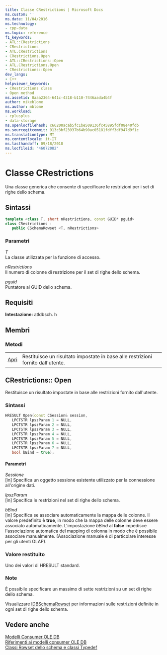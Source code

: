 ```yaml
---
title: Classe CRestrictions | Microsoft Docs
ms.custom: ''
ms.date: 11/04/2016
ms.technology:
- cpp-data
ms.topic: reference
f1_keywords:
- ATL::CRestrictions
- CRestrictions
- ATL.CRestrictions
- CRestrictions.Open
- ATL::CRestrictions::Open
- ATL.CRestrictions.Open
- CRestrictions::Open
dev_langs:
- C++
helpviewer_keywords:
- CRestrictions class
- Open method
ms.assetid: 0aaa2364-641c-4318-b110-7446aada4b4f
author: mikeblome
ms.author: mblome
ms.workload:
- cplusplus
- data-storage
ms.openlocfilehash: c66200acab5fc1be509136fc45895fdf08e40fdb
ms.sourcegitcommit: 913c3bf23937b64b90ac05181fdff3df947d9f1c
ms.translationtype: MT
ms.contentlocale: it-IT
ms.lasthandoff: 09/18/2018
ms.locfileid: "46072082"
---
```

# <a name="crestrictions-class"></a>Classe CRestrictions

Una classe generica che consente di specificare le restrizioni per i set di righe dello schema.  
  
## <a name="syntax"></a>Sintassi

```cpp
template <class T, short nRestrictions, const GUID* pguid>  
class CRestrictions : 
   public CSchemaRowset <T, nRestrictions>  
```  
  
### <a name="parameters"></a>Parametri  

*T*<br/>
La classe utilizzata per la funzione di accesso.  
  
*nRestrictions*<br/>
Il numero di colonne di restrizione per il set di righe dello schema.  
  
*pguid*<br/>
Puntatore al GUID dello schema.  

## <a name="requirements"></a>Requisiti  

**Intestazione:** atldbsch. h 
  
## <a name="members"></a>Membri  
  
### <a name="methods"></a>Metodi  
  
|||  
|-|-|  
|[Apri](#open)|Restituisce un risultato impostate in base alle restrizioni fornito dall'utente.|   

## <a name="open"></a> CRestrictions:: Open

Restituisce un risultato impostate in base alle restrizioni fornito dall'utente.  
  
### <a name="syntax"></a>Sintassi  
  
```cpp
HRESULT Open(const CSession& session,  
   LPCTSTR lpszParam 1 = NULL,  
   LPCTSTR lpszParam 2 = NULL,  
   LPCTSTR lpszParam 3 = NULL,  
   LPCTSTR lpszParam 4 = NULL,  
   LPCTSTR lpszParam 5 = NULL,  
   LPCTSTR lpszParam 6 = NULL,  
   LPCTSTR lpszParam 7 = NULL,  
   bool bBind = true);  
```  
  
#### <a name="parameters"></a>Parametri  

*Sessione*<br/>
[in] Specifica un oggetto sessione esistente utilizzato per la connessione all'origine dati.  
  
*lpszParam*<br/>
[in] Specifica le restrizioni nel set di righe dello schema.  
  
*bBind*<br/>
[in] Specifica se associare automaticamente la mappa delle colonne. Il valore predefinito è **true**, in modo che la mappa delle colonne deve essere associato automaticamente. L'impostazione *bBind* al **false** impedisce l'associazione automatica del mapping di colonna in modo che è possibile associare manualmente. (Associazione manuale è di particolare interesse per gli utenti OLAP).  
  
### <a name="return-value"></a>Valore restituito  

Uno dei valori di HRESULT standard.  
  
### <a name="remarks"></a>Note  

È possibile specificare un massimo di sette restrizioni su un set di righe dello schema.  
  
Visualizzare [IDBSchemaRowset](/previous-versions/windows/desktop/ms713686\(v=vs.85\)) per informazioni sulle restrizioni definite in ogni set di righe dello schema.  
  
## <a name="see-also"></a>Vedere anche  

[Modelli Consumer OLE DB](../../data/oledb/ole-db-consumer-templates-cpp.md)<br/>
[Riferimenti ai modelli consumer OLE DB](../../data/oledb/ole-db-consumer-templates-reference.md)<br/>
[Classi Rowset dello schema e classi Typedef](../../data/oledb/schema-rowset-classes-and-typedef-classes.md)